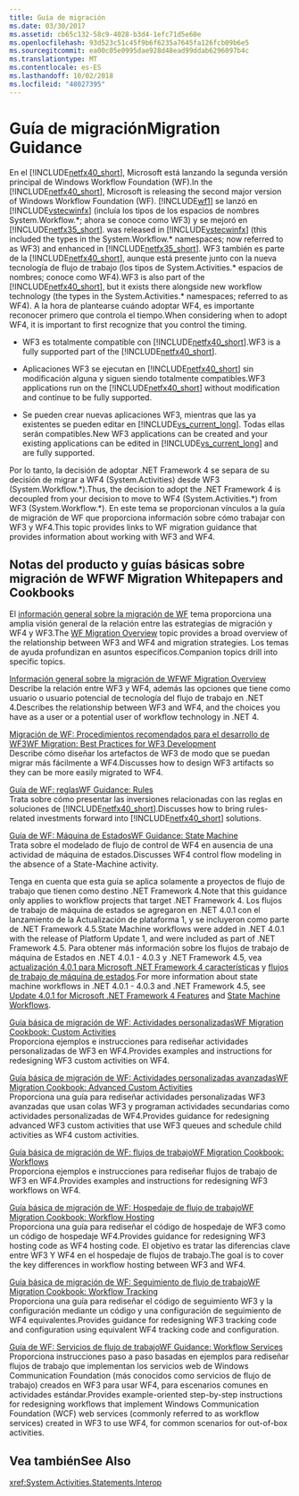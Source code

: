 ```yaml
---
title: Guía de migración
ms.date: 03/30/2017
ms.assetid: cb65c132-58c9-4028-b3d4-1efc71d5e60e
ms.openlocfilehash: 93d523c51c45f9b6f6235a7645fa126fcb09b6e5
ms.sourcegitcommit: ea00c05e0995dae928d48ead99ddab6296097b4c
ms.translationtype: MT
ms.contentlocale: es-ES
ms.lasthandoff: 10/02/2018
ms.locfileid: "48027395"
---
```

# <a name="migration-guidance"></a><span data-ttu-id="eba38-102">Guía de migración</span><span class="sxs-lookup"><span data-stu-id="eba38-102">Migration Guidance</span></span>
<span data-ttu-id="eba38-103">En el [!INCLUDE[netfx40_short](../../../includes/netfx40-short-md.md)], Microsoft está lanzando la segunda versión principal de Windows Workflow Foundation (WF).</span><span class="sxs-lookup"><span data-stu-id="eba38-103">In the [!INCLUDE[netfx40_short](../../../includes/netfx40-short-md.md)], Microsoft is releasing the second major version of Windows Workflow Foundation (WF).</span></span> [!INCLUDE[wf1](../../../includes/wf1-md.md)] <span data-ttu-id="eba38-104">se lanzó en [!INCLUDE[vstecwinfx](../../../includes/vstecwinfx-md.md)] (incluía los tipos de los espacios de nombres System.Workflow.\*; ahora se conoce como WF3) y se mejoró en [!INCLUDE[netfx35_short](../../../includes/netfx35-short-md.md)].</span><span class="sxs-lookup"><span data-stu-id="eba38-104"> was released in [!INCLUDE[vstecwinfx](../../../includes/vstecwinfx-md.md)] (this included the types in the System.Workflow.\* namespaces; now referred to as WF3) and enhanced in [!INCLUDE[netfx35_short](../../../includes/netfx35-short-md.md)].</span></span> <span data-ttu-id="eba38-105">WF3 también es parte de la [!INCLUDE[netfx40_short](../../../includes/netfx40-short-md.md)], aunque está presente junto con la nueva tecnología de flujo de trabajo (los tipos de System.Activities.\* espacios de nombres; conoce como WF4).</span><span class="sxs-lookup"><span data-stu-id="eba38-105">WF3 is also part of the [!INCLUDE[netfx40_short](../../../includes/netfx40-short-md.md)], but it exists there alongside new workflow technology (the types in the System.Activities.\* namespaces; referred to as WF4).</span></span> <span data-ttu-id="eba38-106">A la hora de plantearse cuándo adoptar WF4, es importante reconocer primero que controla el tiempo.</span><span class="sxs-lookup"><span data-stu-id="eba38-106">When considering when to adopt WF4, it is important to first recognize that you control the timing.</span></span>  
  
-   <span data-ttu-id="eba38-107">WF3 es totalmente compatible con [!INCLUDE[netfx40_short](../../../includes/netfx40-short-md.md)].</span><span class="sxs-lookup"><span data-stu-id="eba38-107">WF3 is a fully supported part of the [!INCLUDE[netfx40_short](../../../includes/netfx40-short-md.md)].</span></span>  
  
-   <span data-ttu-id="eba38-108">Aplicaciones WF3 se ejecutan en [!INCLUDE[netfx40_short](../../../includes/netfx40-short-md.md)] sin modificación alguna y siguen siendo totalmente compatibles.</span><span class="sxs-lookup"><span data-stu-id="eba38-108">WF3 applications run on the [!INCLUDE[netfx40_short](../../../includes/netfx40-short-md.md)] without modification and continue to be fully supported.</span></span>  
  
-   <span data-ttu-id="eba38-109">Se pueden crear nuevas aplicaciones WF3, mientras que las ya existentes se pueden editar en [!INCLUDE[vs_current_long](../../../includes/vs-current-long-md.md)]. Todas ellas serán compatibles.</span><span class="sxs-lookup"><span data-stu-id="eba38-109">New WF3 applications can be created and your existing applications can be edited in [!INCLUDE[vs_current_long](../../../includes/vs-current-long-md.md)] and are fully supported.</span></span>  
  
 <span data-ttu-id="eba38-110">Por lo tanto, la decisión de adoptar .NET Framework 4 se separa de su decisión de migrar a WF4 (System.Activities) desde WF3 (System.Workflow.\*).</span><span class="sxs-lookup"><span data-stu-id="eba38-110">Thus, the decision to adopt the .NET Framework 4 is decoupled from your decision to move to WF4 (System.Activities.\*) from WF3 (System.Workflow.\*).</span></span> <span data-ttu-id="eba38-111">En este tema se proporcionan vínculos a la guía de migración de WF que proporciona información sobre cómo trabajar con WF3 y WF4.</span><span class="sxs-lookup"><span data-stu-id="eba38-111">This topic provides links to WF migration guidance that provides information about working with WF3 and WF4.</span></span>  
  
## <a name="wf-migration-whitepapers-and-cookbooks"></a><span data-ttu-id="eba38-112">Notas del producto y guías básicas sobre migración de WF</span><span class="sxs-lookup"><span data-stu-id="eba38-112">WF Migration Whitepapers and Cookbooks</span></span>  
 <span data-ttu-id="eba38-113">El [información general sobre la migración de WF](https://go.microsoft.com/fwlink/?LinkId=153873) tema proporciona una amplia visión general de la relación entre las estrategias de migración y WF4 y WF3.</span><span class="sxs-lookup"><span data-stu-id="eba38-113">The [WF Migration Overview](https://go.microsoft.com/fwlink/?LinkId=153873) topic provides a broad overview of the relationship between WF3 and WF4 and migration strategies.</span></span> <span data-ttu-id="eba38-114">Los temas de ayuda profundizan en asuntos específicos.</span><span class="sxs-lookup"><span data-stu-id="eba38-114">Companion topics drill into specific topics.</span></span>  
  
 [<span data-ttu-id="eba38-115">Información general sobre la migración de WF</span><span class="sxs-lookup"><span data-stu-id="eba38-115">WF Migration Overview</span></span>](https://go.microsoft.com/fwlink/?LinkId=153873)  
 <span data-ttu-id="eba38-116">Describe la relación entre WF3 y WF4, además las opciones que tiene como usuario o usuario potencial de tecnología del flujo de trabajo en .NET 4.</span><span class="sxs-lookup"><span data-stu-id="eba38-116">Describes the relationship between WF3 and WF4, and the choices you have as a user or a potential user of workflow technology in .NET 4.</span></span>  
  
 [<span data-ttu-id="eba38-117">Migración de WF: Procedimientos recomendados para el desarrollo de WF3</span><span class="sxs-lookup"><span data-stu-id="eba38-117">WF Migration: Best Practices for WF3 Development</span></span>](https://go.microsoft.com/fwlink/?LinkId=153852)  
 <span data-ttu-id="eba38-118">Describe cómo diseñar los artefactos de WF3 de modo que se puedan migrar más fácilmente a WF4.</span><span class="sxs-lookup"><span data-stu-id="eba38-118">Discusses how to design WF3 artifacts so they can be more easily migrated to WF4.</span></span>  
  
 [<span data-ttu-id="eba38-119">Guía de WF: reglas</span><span class="sxs-lookup"><span data-stu-id="eba38-119">WF Guidance: Rules</span></span>](https://go.microsoft.com/fwlink/?LinkId=153854)  
 <span data-ttu-id="eba38-120">Trata sobre cómo presentar las inversiones relacionadas con las reglas en soluciones de [!INCLUDE[netfx40_short](../../../includes/netfx40-short-md.md)].</span><span class="sxs-lookup"><span data-stu-id="eba38-120">Discusses how to bring rules-related investments forward into [!INCLUDE[netfx40_short](../../../includes/netfx40-short-md.md)] solutions.</span></span>  
  
 [<span data-ttu-id="eba38-121">Guía de WF: Máquina de Estados</span><span class="sxs-lookup"><span data-stu-id="eba38-121">WF Guidance: State Machine</span></span>](https://go.microsoft.com/fwlink/?LinkId=153855)  
 <span data-ttu-id="eba38-122">Trata sobre el modelado de flujo de control de WF4 en ausencia de una actividad de máquina de estados.</span><span class="sxs-lookup"><span data-stu-id="eba38-122">Discusses WF4 control flow modeling in the absence of a State-Machine activity.</span></span>  
  
 <span data-ttu-id="eba38-123">Tenga en cuenta que esta guía se aplica solamente a proyectos de flujo de trabajo que tienen como destino .NET Framework 4.</span><span class="sxs-lookup"><span data-stu-id="eba38-123">Note that this guidance only applies to workflow projects that target .NET Framework 4.</span></span> <span data-ttu-id="eba38-124">Los flujos de trabajo de máquina de estados se agregaron en .NET 4.0.1 con el lanzamiento de la Actualización de plataforma 1, y se incluyeron como parte de .NET Framework 4.5.</span><span class="sxs-lookup"><span data-stu-id="eba38-124">State Machine workflows were added in .NET 4.0.1 with the release of Platform Update 1, and were included as part of .NET Framework 4.5.</span></span> <span data-ttu-id="eba38-125">Para obtener más información sobre los flujos de trabajo de máquina de Estados en .NET 4.0.1 - 4.0.3 y .NET Framework 4.5, vea [actualización 4.0.1 para Microsoft .NET Framework 4 características](https://msdn.microsoft.com/library/de3297bd-c3e1-4126-95be-2ed7fe2a98fc) y [flujos de trabajo de máquina de estados](../../../docs/framework/windows-workflow-foundation/state-machine-workflows.md).</span><span class="sxs-lookup"><span data-stu-id="eba38-125">For more information about state machine workflows in .NET 4.0.1 - 4.0.3 and .NET Framework 4.5, see [Update 4.0.1 for Microsoft .NET Framework 4 Features](https://msdn.microsoft.com/library/de3297bd-c3e1-4126-95be-2ed7fe2a98fc) and [State Machine Workflows](../../../docs/framework/windows-workflow-foundation/state-machine-workflows.md).</span></span>  
  
 [<span data-ttu-id="eba38-126">Guía básica de migración de WF: Actividades personalizadas</span><span class="sxs-lookup"><span data-stu-id="eba38-126">WF Migration Cookbook: Custom Activities</span></span>](https://go.microsoft.com/fwlink/?LinkId=153856)  
 <span data-ttu-id="eba38-127">Proporciona ejemplos e instrucciones para rediseñar actividades personalizadas de WF3 en WF4.</span><span class="sxs-lookup"><span data-stu-id="eba38-127">Provides examples and instructions for redesigning WF3 custom activities on WF4.</span></span>  
  
 [<span data-ttu-id="eba38-128">Guía básica de migración de WF: Actividades personalizadas avanzadas</span><span class="sxs-lookup"><span data-stu-id="eba38-128">WF Migration Cookbook: Advanced Custom Activities</span></span>](https://go.microsoft.com/fwlink/?LinkId=275560)  
 <span data-ttu-id="eba38-129">Proporciona una guía para rediseñar actividades personalizadas WF3 avanzadas que usan colas WF3 y programan actividades secundarias como actividades personalizadas de WF4.</span><span class="sxs-lookup"><span data-stu-id="eba38-129">Provides guidance for redesigning advanced WF3 custom activities that use WF3 queues and schedule child activities as WF4 custom activities.</span></span>  
  
 [<span data-ttu-id="eba38-130">Guía básica de migración de WF: flujos de trabajo</span><span class="sxs-lookup"><span data-stu-id="eba38-130">WF Migration Cookbook: Workflows</span></span>](https://go.microsoft.com/fwlink/?LinkId=153858)  
 <span data-ttu-id="eba38-131">Proporciona ejemplos e instrucciones para rediseñar flujos de trabajo de WF3 en WF4.</span><span class="sxs-lookup"><span data-stu-id="eba38-131">Provides examples and instructions for redesigning WF3 workflows on WF4.</span></span>  
  
 [<span data-ttu-id="eba38-132">Guía básica de migración de WF: Hospedaje de flujo de trabajo</span><span class="sxs-lookup"><span data-stu-id="eba38-132">WF Migration Cookbook: Workflow Hosting</span></span>](https://go.microsoft.com/fwlink/?LinkId=275561)  
 <span data-ttu-id="eba38-133">Proporciona una guía para rediseñar el código de hospedaje de WF3 como un código de hospedaje WF4.</span><span class="sxs-lookup"><span data-stu-id="eba38-133">Provides guidance for redesigning WF3 hosting code as WF4 hosting code.</span></span> <span data-ttu-id="eba38-134">El objetivo es tratar las diferencias clave entre WF3 Y WF4 en el hospedaje de flujos de trabajo.</span><span class="sxs-lookup"><span data-stu-id="eba38-134">The goal is to cover the key differences in workflow hosting between WF3 and WF4.</span></span>  
  
 [<span data-ttu-id="eba38-135">Guía básica de migración de WF: Seguimiento de flujo de trabajo</span><span class="sxs-lookup"><span data-stu-id="eba38-135">WF Migration Cookbook: Workflow Tracking</span></span>](https://go.microsoft.com/fwlink/?LinkId=275562)  
 <span data-ttu-id="eba38-136">Proporciona una guía para rediseñar el código de seguimiento WF3 y la configuración mediante un código y una configuración de seguimiento de WF4 equivalentes.</span><span class="sxs-lookup"><span data-stu-id="eba38-136">Provides guidance for redesigning WF3 tracking code and configuration using equivalent WF4 tracking code and configuration.</span></span>  
  
 [<span data-ttu-id="eba38-137">Guía de WF: Servicios de flujo de trabajo</span><span class="sxs-lookup"><span data-stu-id="eba38-137">WF Guidance: Workflow Services</span></span>](https://go.microsoft.com/fwlink/?LinkId=275564)  
 <span data-ttu-id="eba38-138">Proporciona instrucciones paso a paso basadas en ejemplos para rediseñar flujos de trabajo que implementan los servicios web de Windows Communication Foundation (más conocidos como servicios de flujo de trabajo) creados en WF3 para usar WF4, para escenarios comunes en actividades estándar.</span><span class="sxs-lookup"><span data-stu-id="eba38-138">Provides example-oriented step-by-step instructions for redesigning workflows that implement Windows Communication Foundation (WCF) web services (commonly referred to as workflow services) created in WF3 to use WF4, for common scenarios for out-of-box activities.</span></span>  
  
## <a name="see-also"></a><span data-ttu-id="eba38-139">Vea también</span><span class="sxs-lookup"><span data-stu-id="eba38-139">See Also</span></span>  
 <xref:System.Activities.Statements.Interop>
